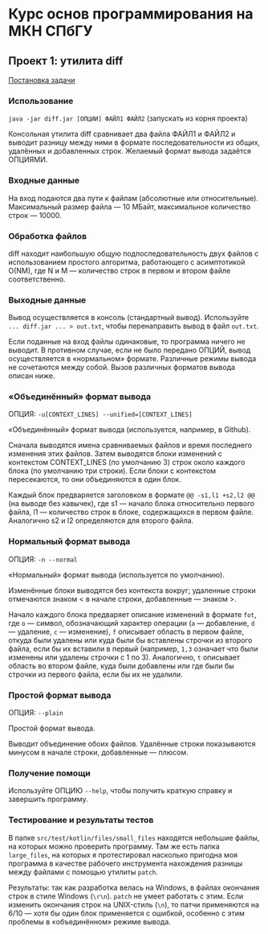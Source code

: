 # Курс основ программирования на МКН СПбГУ

## Проект 1: утилита diff
[Постановка задачи](./TASK.md)

### Использование
`java -jar diff.jar [ОПЦИИ] ФАЙЛ1 ФАЙЛ2` (запускать из корня проекта)

Консольная утилита diff сравнивает два файла ФАЙЛ1 и ФАЙЛ2 и выводит разницу между ними в формате
последовательности из общих, удалённых и добавленных строк. Желаемый формат вывода задаётся ОПЦИЯМИ.

### Входные данные
На вход подаются два пути к файлам (абсолютные или относительные). Максимальный размер файла — 10 МБайт,
максимальное количество строк — 10000.

### Обработка файлов
diff находит наибольшую общую подпоследовательность двух файлов с использованием простого алгоритма, работающего
с асимптотикой O(NM), где N и M — количество строк в первом и втором файле соответственно.

### Выходные данные
Вывод осуществляется в консоль (стандартный вывод). Используйте `... diff.jar ... > out.txt`, чтобы перенаправить вывод в файл `out.txt`.

Если поданные на вход файлы одинаковые, то программа ничего не выводит. В противном случае, если не было передано ОПЦИЙ,
вывод осуществляется в «нормальном» формате. Различные режимы вывода не сочетаются между собой. Вызов различных форматов вывода описан
ниже.

### «Объединённый» формат вывода
ОПЦИЯ: `-u[CONTEXT_LINES] --unified=[CONTEXT_LINES]`

«Объединённый» формат вывода (используется, например, в Github).

Сначала выводятся имена сравниваемых файлов и время последнего изменения этих файлов. Затем выводятся блоки изменений с контекстом CONTEXT_LINES (по умолчанию 3) строк около каждого
блока (по умолчанию три строки). Если блоки с контекстом пересекаются, то они объединяются в один блок.

Каждый блок предваряется заголовком в формате `@@ -s1,l1 +s2,l2 @@` (на выводе без кавычек), где s1 — начало блока относительно
первого файла, l1 — количество строк в блоке, содержащихся в первом файле. Аналогично s2 и l2 определяются для второго
файла.

### Нормальный формат вывода
ОПЦИЯ: `-n --normal`

«Нормальный» формат вывода (используется по умолчанию).

Изменённые блоки выводятся без контекста вокруг; удаленные строки отмечаются знаком
< в начале строки, добавленные — знаком >.

Начало каждого блока предваряет описание изменений в формате `fot`, где `o` — символ, обозначающий характер операции (`a` — добавление, `d` — удаление, `c` — изменение), `f` описывает область в
первом файле, откуда были удалены или куда были бы вставлены строчки из второго файла, если бы их вставили в первый (например, `1,3` означает что были изменены или удалены строчки с 1 по 3).
Аналогично, `t` описывает область во втором файле, куда были добавлены или где были бы строчки из первого файла,
если бы их не удалили.

### Простой формат вывода
ОПЦИЯ: `--plain`

Простой формат вывода.

Выводит объединение обоих файлов. Удалённые строки показываются минусом в начале строки, добавленные — плюсом.

### Получение помощи
Используйте ОПЦИЮ `--help`, чтобы получить краткую справку и завершить программу.

### Тестирование и результаты тестов
В папке `src/test/kotlin/files/small_files` находятся небольшие файлы, на которых можно проверить программу. Там же есть папка 
`large_files`, на которых я протестировал насколько пригодна моя программа в качестве рабочего инструмента нахождения разницы
между файлами с помощью утилиты `patch`. 

Результаты: так как разработка велась на Windows, в файлах окончания строк в стиле Windows (`\r\n`). `patch` не умеет работать
с этим. Если изменить окончания строк на UNIX-стиль (`\n`), то патчи применяются на 6/10 — хотя бы один блок применяется с ошибкой,
особенно с этим проблемы в «объединённом» режиме вывода.